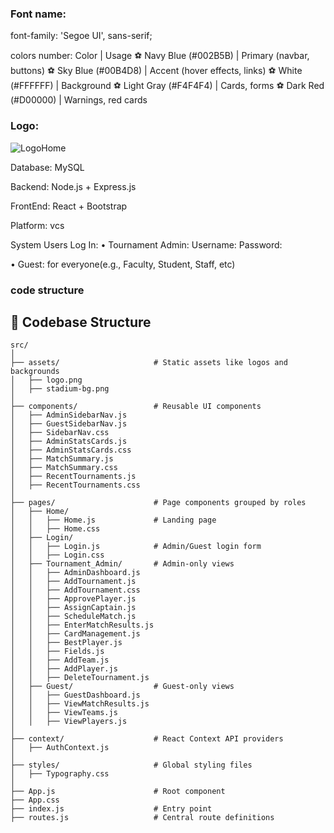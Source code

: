 
### Font name: 
font-family: 'Segoe UI', sans-serif;

colors number:
Color | Usage
⚽️ Navy Blue (#002B5B) | Primary (navbar, buttons)
⚽️ Sky Blue (#00B4D8) | Accent (hover effects, links)
⚽️ White (#FFFFFF) | Background
⚽️ Light Gray (#F4F4F4) | Cards, forms
⚽️ Dark Red (#D00000) | Warnings, red cards

### Logo:

![LogoHome](https://github.com/user-attachments/assets/643f3b95-0bc3-4e9e-97b6-1471396e9d8a)


Database: MySQL

Backend: Node.js + Express.js

FrontEnd: React + Bootstrap

Platform: vcs

System Users Log In:
• Tournament Admin: 
Username:
Password:

• Guest: for everyone(e.g., Faculty, Student, Staff, etc)


### code structure 

## 📂 Codebase Structure

```plaintext
src/
│
├── assets/                     # Static assets like logos and backgrounds
│   ├── logo.png
│   ├── stadium-bg.png
│
├── components/                 # Reusable UI components
│   ├── AdminSidebarNav.js
│   ├── GuestSidebarNav.js
│   ├── SidebarNav.css
│   ├── AdminStatsCards.js
│   ├── AdminStatsCards.css
│   ├── MatchSummary.js
│   ├── MatchSummary.css
│   ├── RecentTournaments.js
│   ├── RecentTournaments.css
│
├── pages/                      # Page components grouped by roles
│   ├── Home/
│   │   ├── Home.js             # Landing page
│   │   ├── Home.css
│   ├── Login/
│   │   ├── Login.js            # Admin/Guest login form
│   │   ├── Login.css
│   ├── Tournament_Admin/       # Admin-only views
│   │   ├── AdminDashboard.js
│   │   ├── AddTournament.js
│   │   ├── AddTournament.css
│   │   ├── ApprovePlayer.js
│   │   ├── AssignCaptain.js
│   │   ├── ScheduleMatch.js
│   │   ├── EnterMatchResults.js
│   │   ├── CardManagement.js
│   │   ├── BestPlayer.js
│   │   ├── Fields.js
│   │   ├── AddTeam.js
│   │   ├── AddPlayer.js
│   │   ├── DeleteTournament.js
│   ├── Guest/                  # Guest-only views
│   │   ├── GuestDashboard.js
│   │   ├── ViewMatchResults.js
│   │   ├── ViewTeams.js
│   │   ├── ViewPlayers.js
│
├── context/                    # React Context API providers
│   ├── AuthContext.js
│
├── styles/                     # Global styling files
│   ├── Typography.css
│
├── App.js                      # Root component
├── App.css
├── index.js                    # Entry point
├── routes.js                   # Central route definitions
```





